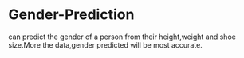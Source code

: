 # Gender-Prediction
can predict the gender of a person from their height,weight and shoe size.More the data,gender predicted will be most accurate.
